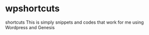 # wpshortcuts
shortcuts
This is simply snippets and codes that work for me using Wordpress and Genesis
